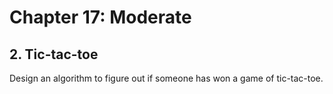 # Chapter 17: Moderate

## 2. Tic-tac-toe

Design an algorithm to figure out if someone has won a game of tic-tac-toe.
